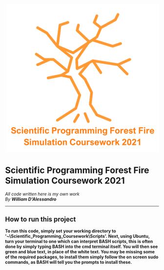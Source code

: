 
<p align=right>
  <img src = "README_Media/Overall_Burning_Tree.png" width="500">
</p>
<head>
</head>

<main>


<body>



<h1>
 Scientific Programming Forest Fire Simulation Coursework 2021
</h1>
<i>
<p1  text-indent: 50px; color: grey;>
All code written here is my own work
<br>By <b>William D'Alessandro<b></i>
</p1>
<hr>


<article>
    <h2>
        How to run this project
    </h2>
    <p2>
        To run this code, simply set your working directory to '~\Scientific_Programming_Coursework\Scripts'.
        Next, using Ubuntu, turn your terminal to one which can interpret BASH scripts, this is often done by simply typing BASH into the cmd terminal itself.
        You will then see green and blue text, in place of the white text. You may be missing some of the required packages, to install them simply follow the on screen sudo commands, 
        as BASH will tell you the prompts to install these.
    </p2>
</article>



</body>

</main>